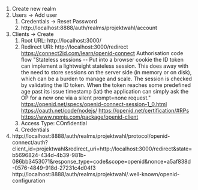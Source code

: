 <!--
SPDX-License-Identifier: AGPL-3.0-or-later
SPDX-FileCopyrightText: 2021 Moritz Hedtke <Moritz.Hedtke@t-online.de>
-->

1. Create new realm
2. Users -> Add user
   1. Credentials -> Reset Password
   2. http://localhost:8888/auth/realms/projektwahl/account
3. Clients -> Create
   1. Root URL: http://localhost:3000/
   2. Redirect URI: http://localhost:3000/redirect
      https://connect2id.com/learn/openid-connect
      Authorisation code flow
      "Stateless sessions -- Put into a browser cookie the ID token can implement a lightweight stateless session. This does away with the need to store sessions on the server side (in memory or on disk), which can be a burden to manage and scale. The session is checked by validating the ID token. When the token reaches some predefined age past its issue timestamp (iat) the application can simply ask the OP for a new one via a silent prompt=none request."
      https://openid.net/specs/openid-connect-session-1_0.html
      https://oauth.net/code/nodejs/
      https://openid.net/certification/#RPs
      https://www.npmjs.com/package/openid-client
   3. Access Type: COnfidential
   4. Credentials
4. http://localhost:8888/auth/realms/projektwahl/protocol/openid-connect/auth?client_id=projektwahl&redirect_uri=http://localhost:3000/redirect&state=b5696824-434d-4b39-981b-086bb3453071&response_type=code&scope=openid&nonce=a5af838d-0576-4849-918d-27231c4d04f3
   http://localhost:8888/auth/realms/projektwahl/.well-known/openid-configuration
